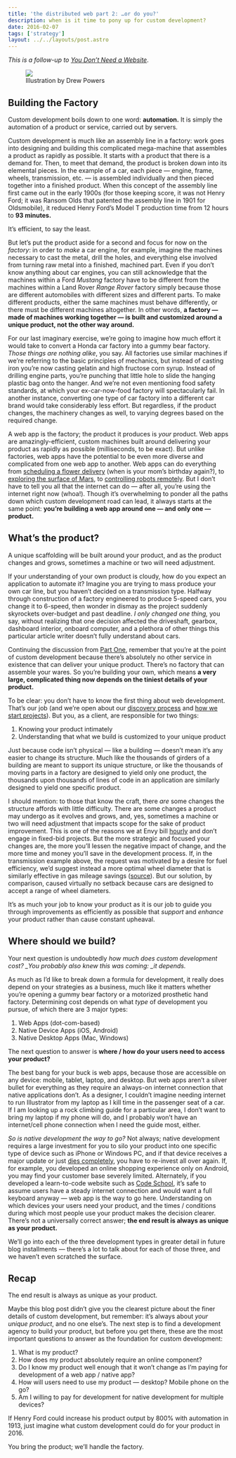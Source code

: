```yaml
---
title: 'the distributed web part 2: …or do you?'
description: when is it time to pony up for custom development?
date: 2016-02-07
tags: ['strategy']
layout: ../../layouts/post.astro
---
```


_This is a follow-up to [You Don’t Need a Website](/blog/distributed-web-pt-1/)_.

<figure><img src="/assets/posts/distributed-web-pt-2/2016-02-distributed-web-pt-2.jpg"><figcaption>Illustration by
Drew Powers</figcaption></figure>

## Building the Factory

Custom development boils down to one word: **automation.** It is simply the automation of a product
or service, carried out by servers.

Custom development is much like an assembly line in a factory: work goes into designing and building
this complicated mega-machine that assembles a product as rapidly as possible. It starts with a
product that there is a demand for. Then, to meet that demand, the product is broken down into its
elemental pieces. In the example of a car, each piece — engine, frame, wheels, transmission, etc. —
is assembled individually and then pieced together into a finished product. When this concept of the
assembly line first came out in the early 1900s (for those keeping score, it was not Henry Ford; it
was Ransom Olds that patented the assembly line in 1901 for Oldsmobile), it reduced Henry Ford’s
Model T production time from 12 hours to **93 minutes.**

It’s efficient, to say the least.

But let’s put the product aside for a second and focus for now on the _factory_: in order to _make_
a car engine, for example, imagine the machines necessary to cast the metal, drill the holes, and
everything else involved from turning raw metal into a finished, machined part. Even if you don’t
know anything about car engines, you can still acknowledge that the machines within a Ford _Mustang_
factory have to be different from the machines within a Land Rover _Range Rover_ factory simply
because those are different automobiles with different sizes and different parts. To make different
products, either the same machines must behave differently, or there must be different machines
altogether. In other words, **a factory — made of machines working together — is built and
customized around a unique product, not the other way around.**

For our last imaginary exercise, we’re going to imagine how much effort it would take to convert a
Honda car factory into a gummy bear factory. _Those things are nothing alike_, you say. All
factories use similar machines if we’re referring to the basic principles of mechanics, but instead
of casting iron you’re now casting gelatin and high fructose corn syrup. Instead of drilling engine
parts, you’re punching that little hole to slide the hanging plastic bag onto the hanger. And we’re
not even mentioning food safety standards, at which your ex-car-now-food factory will spectacularly
fail. In another instance, converting one type of car factory into a different car brand would take
considerably less effort. But regardless, if the product changes, the machinery changes as well, to
varying degrees based on the required change.

A web app is the factory; the product it produces is _your_ product. Web apps are
amazingly-efficient, custom machines built around delivering your product as rapidly as possible
(milliseconds, to be exact). But unlike factories, web apps have the potential to be even more
diverse and complicated from one web app to another. Web apps can do everything from
[scheduling a flower delivery](https://postmates.com/) (when is your mom’s birthday again?), to
[exploring the surface of Mars](https://eyes.nasa.gov/curiosity/), to
[controlling robots remotely](https://www.particle.io/). But I don’t have to tell you all that the
internet can do — after all, you’re using the internet right now (whoa!). Though it’s overwhelming
to ponder all the paths down which custom development road can lead, it always starts at the same
point: **you’re building a web app around one — and only one — product.**

## What’s the product?

A unique scaffolding will be built around your product, and as the product changes and grows,
sometimes a machine or two will need adjustment.

If your understanding of your own product is cloudy, how do you expect an application to automate
it? Imagine you are trying to mass produce your own car line, but you haven’t decided on a
transmission type. Halfway through construction of a factory engineered to produce 5-speed cars, you
change it to 6-speed, then wonder in dismay as the project suddenly skyrockets over-budget and past
deadline. _I only changed one thing,_ you say, without realizing that one decision affected the
driveshaft, gearbox, dashboard interior, onboard computer, and a plethora of other things this
particular article writer doesn’t fully understand about cars.

Continuing the discussion from
[Part One](https://blog.madewithenvy.com/the-distributed-web-part-1-you-dont-need-a-website-7d3b69243a5d),
remember that you’re at the point of custom development because there’s absolutely no other service
in existence that can deliver your unique product. There’s no factory that can assemble your wares.
So you’re building your own, which means **a very large, complicated thing now depends on the
tiniest details of your product.**

To be clear: you don’t have to know the first thing about web development. That’s our job (and we’re
open about our
[discovery process](http://madewithenvy.com/ecosystem/articles/2015/discovery-meetings/) and
[how we start projects](http://madewithenvy.com/process)). But you, as a client, are responsible for
two things:

1. Knowing your product intimately
1. Understanding that what we build is customized to your unique product

Just because code isn’t physical — like a building — doesn’t mean it’s any easier to change its
structure. Much like the thousands of girders of a building are meant to support its unique
structure, or like the thousands of moving parts in a factory are designed to yield only one
product, the thousands upon thousands of lines of code in an application are similarly designed to
yield one specific product.

I should mention: to those that know the craft, there _are_ some changes the structure affords with
little difficulty. There are some changes a product may undergo as it evolves and grows, and, yes,
sometimes a machine or two will need adjustment that impacts scope for the sake of product
improvement. This is one of the reasons we at Envy bill [hourly](http://madewithenvy.com/process)
and don’t engage in fixed-bid projects. But the more strategic and focused your changes are, the
more you’ll lessen the negative impact of change, and the more time and money you’ll save in the
development process. If, in the transmission example above, the request was motivated by a desire
for fuel efficiency, we’d suggest instead a more optimal wheel diameter that is similarly effective
in gas mileage savings
([source](http://www.tuneruniversity.com/blog/2011/04/wheel-tech-part-iii-wheel-diameters-effect-on-performance/)).
But our solution, by comparison, caused virtually no setback because cars are designed to accept a
range of wheel diameters.

It’s as much your job to know your product as it is our job to guide you through improvements as
efficiently as possible that _support_ and _enhance_ your product rather than cause constant
upheaval.

## Where should we build?

Your next question is undoubtedly _how much does custom development cost? \_You probably also knew
this was coming: \_it depends._

As much as I’d like to break down a formula for development, it really does depend on your
strategies as a business, much like it matters whether you’re opening a gummy bear factory or a
motorized prosthetic hand factory. Determining cost depends on what _type_ of development you
pursue, of which there are 3 major types:

1. Web Apps (dot-com-based)
1. Native Device Apps (iOS, Android)
1. Native Desktop Apps (Mac, Windows)

The next question to answer is **where / how do your users need to access your product?**

The best bang for your buck is web apps, because those are accessible on any device: mobile, tablet,
laptop, and desktop. But web apps aren’t a silver bullet for everything as they require an always-on
internet connection that native applications don’t. As a designer, I couldn’t imagine needing
internet to run Illustrator from my laptop as I kill time in the passenger seat of a car. If I am
looking up a rock climbing guide for a particular area, I don’t want to bring my laptop if my phone
will do, and I probably won’t have an internet/cell phone connection when I need the guide most,
either.

_So is native development the way to go?_ Not always; native development requires a large investment
for you to silo your product into one specific type of device such as iPhone or Windows PC, and if
that device receives a major update or just
[dies completely](http://www.theverge.com/2015/9/9/9292695/amazon-fire-phone-sales-end), you have to
re-invest all over again. If, for example, you developed an online shopping experience only on
Android, you may find your customer base severely limited. Alternately, if you developed a
learn-to-code website such as [Code School](https://www.codeschool.com/), it’s safe to assume users
have a steady internet connection and would want a full keyboard anyway — web app is the way to go
here. Understanding on which devices your users need your product, and the times / conditions during
which most people use your product makes the decision clearer. There’s not a universally correct
answer; **the end result is always as unique as your product.**

We’ll go into each of the three development types in greater detail in future blog installments —
there’s a lot to talk about for each of those three, and we haven’t even scratched the surface.

## Recap

The end result is always as unique as your product.

Maybe this blog post didn’t give you the clearest picture about the finer details of custom
development, but remember: it’s always about _your unique product_, and no one else’s. The next step
is to find a development agency to build your product, but before you get there, these are the most
important questions to answer as the foundation for custom development:

1. What is my product?
1. How does my product absolutely require an online component?
1. Do I know my product well enough that it won’t change as I’m paying for development of a web app
   / native app?
1. How will users need to use my product — desktop? Mobile phone on the go?
1. Am I willing to pay for development for native development for multiple devices?

If Henry Ford could increase his product output by 800% with automation in 1913, just imagine what
custom development could do for your product in 2016.

You bring the product; we’ll handle the factory.
